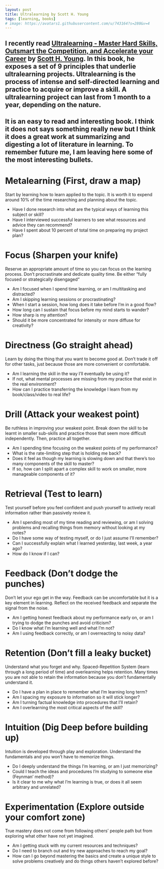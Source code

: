```yaml
---
layout: post
title: Ultralearning by Scott H. Young
tags: [learning, books]
# image: https://avatars1.githubusercontent.com/u/743164?s=280&v=4
---
```




I recently read [Ultralearning - Master Hard Skills, Outsmart the Competition, and Accelerate your Career](https://www.amazon.com/Ultralearning-Master-Outsmart-Competition-Accelerate/dp/006285268X) by [Scott H. Young](https://www.scotthyoung.com/). In this book, he exposes a set of 9 principles that underlie ultralearning projects. Ultralearning is the process of intense and self-directed learning and practice to acquire or improve a skill. A ultralearning project can last from 1 month to a year, depending on the nature. 
---

It is an easy to read and interesting book. I think it does not says something really new but I think it does a great work at summarizing and digesting a lot of literature in learning. To remember future me, I am leaving here some of the most interesting bullets.
---

# Metalearning (First, draw a map)

Start by learning how to learn applied to the topic. It is worth it to expend around 10% of the time researching and planning about the topic.
* Have I done research into what are the typical ways of learning this subject or skill?
* Have I interviewed successful learners to see what resources and advice they can recommend?
* Have I spent about 10 percent of total time on preparing my project plan?

# Focus (Sharpen your knife)
Reserve an appropriate amount of time so you can focus on the learning process. Don’t procrastinate and dedicate quality time. Be either “fully focused or strategically disengaged“
* Am I focused when I spend time learning, or am I multitasking and distracted?
* Am I skipping learning sessions or procrastinating?
* When I start a session, how long does it take before I’m in a good flow?
* How long can I sustain that focus before my mind starts to wander?
* How sharp is my attention?
* Should it be more concentrated for intensity or more diffuse for creativity?

# Directness (Go straight ahead)
Learn by doing the thing that you want to become good at. Don’t trade it off for other tasks, just because those are more convenient or comfortable.
* Am I learning the skill in the way I’ll eventually be using it?
* If not, what mental processes are missing from my practice that exist in the real environment?
* How can I practice transferring the knowledge I learn from my book/class/video to real life?

# Drill (Attack your weakest point)
Be ruthless in improving your weakest point. Break down the skill to be learnt in smaller sub-skills and practice those that seem more difficult independently. Then, practice all together.
* Am I spending time focusing on the weakest points of my performance?
* What is the rate-limiting step that is holding me back?
* Does it feel as though my learning is slowing down and that there’s too many components of the skill to master?
* If so, how can I split apart a complex skill to work on smaller, more manageable components of it?

# Retrieval (Test to learn)
Test yourself before you feel confident and push yourself to actively recall information rather than passively review it.
* Am I spending most of my time reading and reviewing, or am I solving problems and recalling things from memory without looking at my notes?
* Do I have some way of testing myself, or do I just assume I’ll remember?
* Can I successfully explain what I learned yesterday, last week, a year ago?
* How do I know if I can?

# Feedback (Don’t dodge the punches)
Don’t let your ego get in the way. Feedback can be uncomfortable but it is a key element in learning. Reflect on the received feedback and separate the signal from the noise.
* Am I getting honest feedback about my performance early on, or am I trying to dodge the punches and avoid criticism?
* Do I know what I’m learning well and what I’m not? 
* Am I using feedback correctly, or am I overreacting to noisy data?

# Retention (Don’t fill a leaky bucket)
Understand what you forget and why. Spaced-Repetition System (learn through a long period of time) and overlearning helps retention. Many times you are not able to retain the information because you don’t fundamentally understand it. 
* Do I have a plan in place to remember what I’m learning long term?
* Am I spacing my exposure to information so it will stick longer?
* Am I turning factual knowledge into procedures that I’ll retain?
* Am I overlearning the most critical aspects of the skill?

# Intuition (Dig Deep before building up)
Intuition is developed through play and exploration. Understand the fundamentals and you won’t have to memorize things.
* Do I deeply understand the things I’m learning, or am I just memorizing?
* Could I teach the ideas and procedures I’m studying to someone else (Feynman’ method)?
* Is it clear to me why what I’m learning is true, or does it all seem arbitrary and unrelated?

# Experimentation (Explore outside your comfort zone)
True mastery does not come from following others’ people path but from exploring what other have not yet imagined.
* Am I getting stuck with my current resources and techniques? 
* Do I need to branch out and try new approaches to reach my goal?
* How can I go beyond mastering the basics and create a unique style to solve problems creatively and do things others haven’t explored before?
